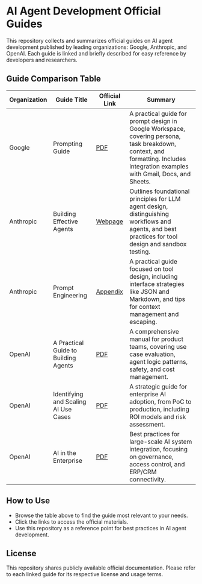 # AI Agent Development Official Guides

This repository collects and summarizes official guides on AI agent development published by leading organizations: Google, Anthropic, and OpenAI. Each guide is linked and briefly described for easy reference by developers and researchers.

## Guide Comparison Table

| Organization | Guide Title                          | Official Link                                                         | Summary                                                                                                       |
|--------------|--------------------------------------|----------------------------------------------------------------------|---------------------------------------------------------------------------------------------------------------|
| Google       | Prompting Guide                      | [PDF](https://t.co/WHTULBPqiM)                                       | A practical guide for prompt design in Google Workspace, covering persona, task breakdown, context, and formatting. Includes integration examples with Gmail, Docs, and Sheets. |
| Anthropic    | Building Effective Agents            | [Webpage](https://t.co/lZFLcLo7fV)                                   | Outlines foundational principles for LLM agent design, distinguishing workflows and agents, and best practices for tool design and sandbox testing. |
| Anthropic    | Prompt Engineering                   | [Appendix](https://t.co/uqxffQJyhh)                                  | A practical guide focused on tool design, including interface strategies like JSON and Markdown, and tips for context management and escaping. |
| OpenAI       | A Practical Guide to Building Agents | [PDF](https://t.co/5m0QKpFlVq)                                       | A comprehensive manual for product teams, covering use case evaluation, agent logic patterns, safety, and cost management. |
| OpenAI       | Identifying and Scaling AI Use Cases | [PDF](https://t.co/ADqD4OXhvA)                                      | A strategic guide for enterprise AI adoption, from PoC to production, including ROI models and risk assessment. |
| OpenAI       | AI in the Enterprise                 | [PDF](https://t.co/B6ibNLbdf5)                             | Best practices for large-scale AI system integration, focusing on governance, access control, and ERP/CRM connectivity. |

## How to Use

- Browse the table above to find the guide most relevant to your needs.
- Click the links to access the official materials.
- Use this repository as a reference point for best practices in AI agent development.

## License

This repository shares publicly available official documentation. Please refer to each linked guide for its respective license and usage terms.

